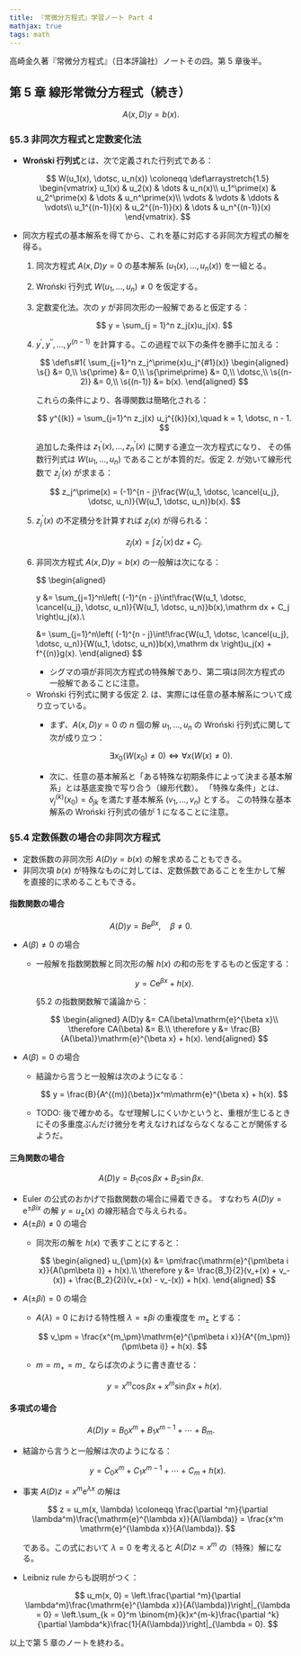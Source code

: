 ```yaml
---
title: 『常微分方程式』学習ノート Part 4
mathjax: true
tags: math
---
```


高崎金久著『常微分方程式』（日本評論社）ノートその四。第 5 章後半。

## 第 5 章 線形常微分方程式（続き）

$$
A(x, D)y = b(x).
$$

### §5.3 非同次方程式と定数変化法

* **Wroński 行列式**とは、次で定義された行列式である：

  $$
  W(u_1(x), \dotsc, u_n(x)) \coloneqq
  \def\arraystretch{1.5}
  \begin{vmatrix}
      u_1(x) & u_2(x) & \dots & u_n(x)\\
      u_1^\prime(x) & u_2^\prime(x) & \dots & u_n^\prime(x)\\
      \vdots & \vdots & \ddots & \vdots\\
      u_1^{(n-1)}(x) & u_2^{(n-1)}(x) & \dots & u_n^{(n-1)}(x)
  \end{vmatrix}.
  $$

* 同次方程式の基本解系を得てから、これを基に対応する非同次方程式の解を得る。
  1. 同次方程式 $A(x, D)y = 0$ の基本解系 $(u_1(x), \dotsc, u_n(x))$ を一組とる。
  2. Wroński 行列式 $W(u_1, \dotsc, u_n) \ne 0$ を仮定する。
  3. 定数変化法。次の $y$ が非同次形の一般解であると仮定する：

     $$
     y = \sum_{j = 1}^n z_j(x)u_j(x).
     $$

  4. $y^\prime, y^{\prime\prime}, \dotsc, y^{(n-1)}$ を計算する。この過程で以下の条件を勝手に加える：

     $$
     \def\s#1{ \sum_{j=1}^n z_j^\prime(x)u_j^{#1}(x)}
     \begin{aligned}
     \s{} &= 0,\\
     \s{\prime} &= 0,\\
     \s{\prime\prime} &= 0,\\
     \dotsc,\\
     \s{(n-2)} &= 0,\\
     \s{(n-1)} &= b(x).
     \end{aligned}
     $$

     これらの条件により、各導関数は簡略化される：

     $$
     y^{(k)} = \sum_{j=1}^n z_j(x) u_j^{(k)}(x),\quad k = 1, \dotsc, n - 1.
     $$

     追加した条件は $z_1^\prime(x), \dotsc, z_n^\prime(x)$ に関する連立一次方程式になり、
     その係数行列式は $W(u_1, \dotsc, u_n)$ であることが本質的だ。仮定 2. が効いて線形代数で $z_j^\prime(x)$ が求まる：

     $$
     z_j^\prime(x) = (-1)^{n - j}\frac{W(u_1, \dotsc, \cancel{u_j}, \dotsc, u_n)}{W(u_1, \dotsc, u_n)}b(x).
     $$

  5. $z_j^\prime(x)$ の不定積分を計算すれば $z_j(x)$ が得られる：

     $$
     z_j(x) = \int\!z_j^\prime(x)\,\mathrm dz + C_j.
     $$

  6. 非同次方程式 $A(x, D)y = b(x)$ の一般解は次になる：

     $$
     \begin{aligned}

     y &= \sum_{j=1}^n\left(
       (-1)^{n - j}\int\!\frac{W(u_1, \dotsc, \cancel{u_j}, \dotsc, u_n)}{W(u_1, \dotsc, u_n)}b(x)\,\mathrm dx + C_j
       \right)u_j(x).\\

       &= \sum_{j=1}^n\left(
       (-1)^{n - j}\int\!\frac{W(u_1, \dotsc, \cancel{u_j}, \dotsc, u_n)}{W(u_1, \dotsc, u_n)}b(x)\,\mathrm dx
       \right)u_j(x) + f^{(n)}g(x).
     \end{aligned}
     $$

     * シグマの項が非同次方程式の特殊解であり、第二項は同次方程式の一般解であることに注意。
  * Wroński 行列式に関する仮定 2. は、実際には任意の基本解系について成り立っている。
    * まず、$A(x, D)y = 0$ の $n$ 個の解 $u_1, \dotsc, u_n$ の Wroński 行列式に関して次が成り立つ：

      $$
      \exists x_0(W(x_0) \ne 0) \iff \forall x(W(x) \ne 0).
      $$

    * 次に、任意の基本解系と「ある特殊な初期条件によって決まる基本解系」とは基底変換で写り合う（線形代数）。
      「特殊な条件」とは、$v_j^{(k)}(x_0) = \delta_{jk}$ を満たす基本解系 $(v_1, \dotsc, v_n)$ とする。
      この特殊な基本解系の Wroński 行列式の値が 1 になることに注意。

### §5.4 定数係数の場合の非同次方程式

* 定数係数の非同次形 $A(D)y = b(x)$ の解を求めることもできる。
* 非同次項 $b(x)$ が特殊なものに対しては、定数係数であることを生かして解を直接的に求めることもできる。

#### 指数関数の場合

$$
A(D)y = B \mathrm{e}^{\beta x}, \quad \beta \ne 0.
$$

* $A(\beta) \ne 0$ の場合
  * 一般解を指数関数解と同次形の解 $h(x)$ の和の形をするものと仮定する：

    $$
    y = C \mathrm{e}^{\beta x} + h(x).
    $$

    §5.2 の指数関数解で議論から：

    $$
    \begin{aligned}
    A(D)y &= CA(\beta)\mathrm{e}^{\beta x}\\
    \therefore CA(\beta) &= B.\\
    \therefore y &= \frac{B}{A(\beta)}\mathrm{e}^{\beta x} + h(x).
    \end{aligned}
    $$

* $A(\beta) = 0$ の場合
  * 結論から言うと一般解は次のようになる：

    $$
    y = \frac{B}{A^{(m)}(\beta)}x^m\mathrm{e}^{\beta x} + h(x).
    $$

  * TODO: 後で確かめる。なぜ理解しにくいかというと、重根が生じるときにその多重度ぶんだけ微分を考えなければならなくなることが関係するようだ。

#### 三角関数の場合

$$
A(D)y = B_1\cos \beta x + B_2 \sin \beta x.
$$

* Euler の公式のおかげで指数関数の場合に帰着できる。
  すなわち $A(D)y = \mathrm{e}^{\pm\beta i x}$ の解 $y = u_{\pm}(x)$ の線形結合で与えられる。
* $A(\pm\beta i) \ne 0$ の場合
  * 同次形の解を $h(x)$ で表すことにすると：

    $$
    \begin{aligned}
    u_{\pm}(x) &= \pm\frac{\mathrm{e}^{\pm\beta i x}}{A(\pm\beta i)} + h(x).\\
    \therefore y &= \frac{B_1}{2}(v_+(x) + v_-(x)) + \frac{B_2}{2i}(v_+(x) - v_-(x)) + h(x).
    \end{aligned}
    $$
* $A(\pm\beta i) = 0$ の場合
  * $A(\lambda) = 0$ における特性根 $\lambda = \pm\beta i$ の重複度を $m_\pm$ とする：

    $$
    v_\pm = \frac{x^{m_\pm}\mathrm{e}^{\pm\beta i x}}{A^{(m_\pm)}(\pm\beta i)} + h(x).
    $$

  * $m = m_+ = m_-$ ならば次のように書き直せる：

    $$
    y = x^m \cos \beta x + x^m \sin \beta x + h(x).
    $$

#### 多項式の場合

$$
A(D)y = B_0 x^m + B_1 x^{m-1} + \dotsb + B_m.
$$

* 結論から言うと一般解は次のようになる：

  $$
  y = C_0 x^m + C_1 x^{m-1} + \dotsb + C_m + h(x).
  $$

* 事実 $A(D)z = x^m \mathrm{e}^{\lambda x}$ の解は

  $$
  z = u_m(x, \lambda) \coloneqq \frac{\partial ^m}{\partial \lambda^m}\frac{\mathrm{e}^{\lambda x}}{A(\lambda)}
  = \frac{x^m \mathrm{e}^{\lambda x}}{A(\lambda)}.
  $$

  である。この式において $\lambda = 0$ を考えると $A(D)z = x^m$ の（特殊）解になる。

* Leibniz rule からも説明がつく：

  $$
  u_m(x, 0) = \left.\frac{\partial ^m}{\partial \lambda^m}\frac{\mathrm{e}^{\lambda x}}{A(\lambda)}\right|_{\lambda = 0}
  = \left.\sum_{k = 0}^m \binom{m}{k}x^{m-k}\frac{\partial ^k}{\partial \lambda^k}\frac{1}{A(\lambda)}\right|_{\lambda = 0}.
  $$

以上で第 5 章のノートを終わる。
